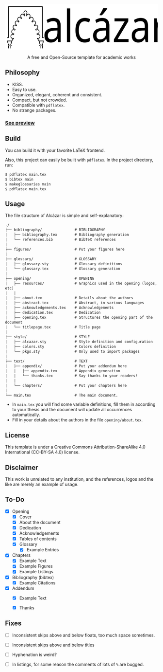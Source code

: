 <p align="center">
    <img src="opening/resources/logos/alcazar.svg" height=150px/>
</p>
<p align="center">A free and Open-Source template for academic works<p>



## Philosophy

- KISS.
- Easy to use.
- Organized, elegant, coherent and consistent.
- Compact, but not crowded.
- Compatible with `pdflatex`.
- No strange packages.


### [See preview](https://github.com/dpmj/alcazar/blob/main/main.pdf)


## Build

You can build it with your favorite LaTeX frontend. 

Also, this project can easily be built with `pdflatex`. In the project directory, run:

```
$ pdflatex main.tex
$ bibtex main
$ makeglossaries main
$ pdflatex main.tex
```


## Usage

The file structure of Alcázar is simple and self-explanatory:

```
./
├── bibliography/               # BIBLIOGRAPHY
|   ├── bibliography.tex        # Bibliography generation
|   └── references.bib          # BibTeX references
|
├── figures/                    # Put your figures here
|
├── glossary/                   # GLOSSARY
|   ├── glossary.sty            # Glossary definitions
|   └── glossary.tex            # Glossary generation
|
├── opening/                    # OPENING
|   ├── resources/              # Graphics used in the opening (logos, etc)
|   |
|   ├── about.tex               # Details about the authors
|   ├── abstract.tex            # Abstract, in various languages
|   ├── acknowledgements.tex    # Acknowledgements
|   ├── dedication.tex          # Dedication
|   ├── opening.tex             # Structures the opening part of the document
|   └── titlepage.tex           # Title page
|
├── style/                      # STYLE
|   ├── alcazar.sty             # Style definition and configuration
|   ├── colors.sty              # Colors definition
|   └── pkgs.sty                # Only used to import packages
|
├── text/                       # TEXT
|   ├── appendix/               # Put your addendum here
|   |   ├── appendix.tex        # Appendix generation
|   |   └── thanks.tex          # Say thanks to your readers!
|   |
|   └── chapters/               # Put your chapters here
|
└── main.tex                    # The main document.
```

- In `main.tex` you will find some variable definitions, fill them in according to your thesis and the document will update all occurrences automatically.
- Fill in your details about the authors in the file `opening/about.tex`.


## License

This template is under a Creative Commons Attribution-ShareAlike 4.0 International (CC-BY-SA 4.0) license.



## Disclaimer

This work is unrelated to any institution, and the references, logos and the like are merely an example of usage.


## To-Do

- [x] Opening
    - [x] Cover
    - [x] About the document
    - [x] Dedication
    - [x] Acknowledgements
    - [x] Tables of contents
    - [x] Glossary
        - [x] Example Entries
- [x] Chapters
    - [x] Example Text
    - [x] Example Figures
    - [x] Example Listings
- [x] Bibliography (bibtex)
    - [x] Example Citations
- [x] Addendum
    - [x] Example Text
    - [x] Thanks
    
    
## Fixes

- [ ] Inconsistent skips above and below floats, too much space sometimes.
- [ ] Inconsistent skips above and below titles
- [ ] Hyphenation is weird?
- [ ] In listings, for some reason the comments of lots of `%` are bugged.




